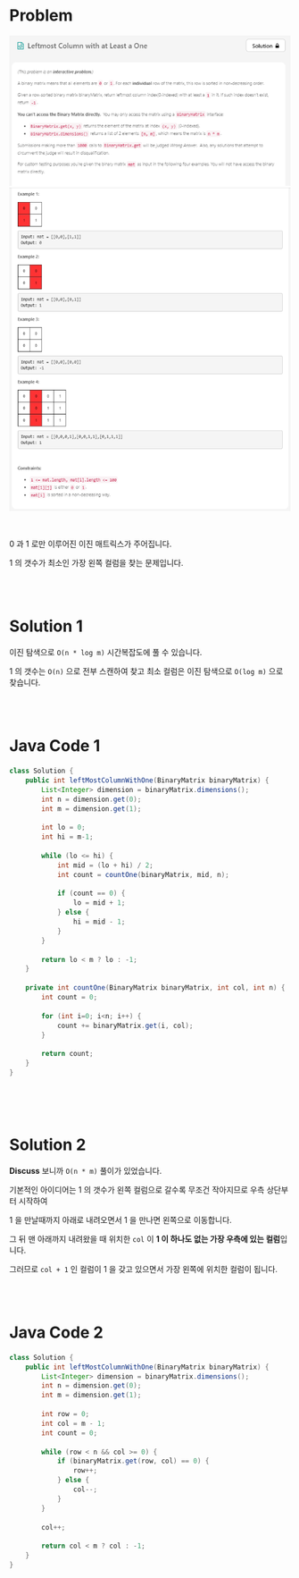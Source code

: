 # Problem

![](./image/21-leftmost-column-with-at-least-a-one-1.png)
![](./image/21-leftmost-column-with-at-least-a-one-2.png)

<br>

0 과 1 로만 이루어진 이진 매트릭스가 주어집니다.

1 의 갯수가 최소인 가장 왼쪽 컬럼을 찾는 문제입니다.

<br><br>

# Solution 1

이진 탐색으로 `O(n * log m)` 시간복잡도에 풀 수 있습니다.

1 의 갯수는 `O(n)` 으로 전부 스캔하여 찾고 최소 컬럼은 이진 탐색으로 `O(log m)` 으로 찾습니다.

<br><br>

# Java Code 1

```java
class Solution {
    public int leftMostColumnWithOne(BinaryMatrix binaryMatrix) {
        List<Integer> dimension = binaryMatrix.dimensions();
        int n = dimension.get(0);
        int m = dimension.get(1);
        
        int lo = 0;
        int hi = m-1;
        
        while (lo <= hi) {
            int mid = (lo + hi) / 2;
            int count = countOne(binaryMatrix, mid, n);
                        
            if (count == 0) {
                lo = mid + 1;
            } else {
                hi = mid - 1;
            }
        }
        
        return lo < m ? lo : -1;
    }
    
    private int countOne(BinaryMatrix binaryMatrix, int col, int n) {
        int count = 0;
        
        for (int i=0; i<n; i++) {
            count += binaryMatrix.get(i, col);
        }
        
        return count;
    }
}
```

<br><br><br>

# Solution 2

**Discuss** 보니까 `O(n * m)` 풀이가 있었습니다.

기본적인 아이디어는 1 의 갯수가 왼쪽 컬럼으로 갈수록 무조건 작아지므로 우측 상단부터 시작하여

1 을 만날때까지 아래로 내려오면서 1 을 만나면 왼쪽으로 이동합니다.

그 뒤 맨 아래까지 내려왔을 때 위치한 `col` 이 **1 이 하나도 없는 가장 우측에 있는 컬럼**입니다.

그러므로 `col + 1` 인 컬럼이 1 을 갖고 있으면서 가장 왼쪽에 위치한 컬럼이 됩니다.

<br><br>

# Java Code 2

```java
class Solution {
    public int leftMostColumnWithOne(BinaryMatrix binaryMatrix) {
        List<Integer> dimension = binaryMatrix.dimensions();
        int n = dimension.get(0);
        int m = dimension.get(1);
        
        int row = 0;
        int col = m - 1;
        int count = 0;
        
        while (row < n && col >= 0) {
            if (binaryMatrix.get(row, col) == 0) {
                row++;
            } else {
                col--;
            }
        }
        
        col++;
        
        return col < m ? col : -1;
    }
}
```
